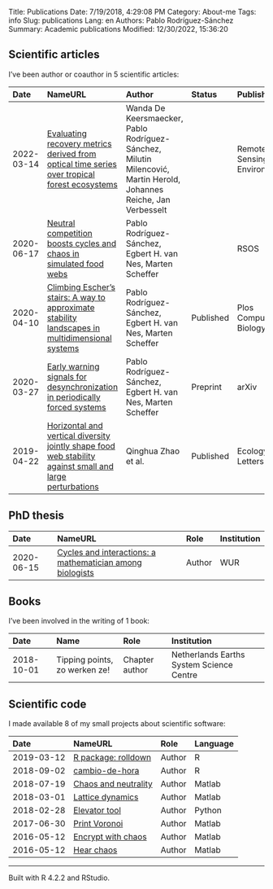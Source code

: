 Title: Publications
Date: 7/19/2018, 4:29:08 PM
Category: About-me
Tags: info
Slug: publications
Lang: en
Authors: Pablo Rodríguez-Sánchez
Summary: Academic publications
Modified: 12/30/2022, 15:36:20

## Scientific articles

I’ve been author or coauthor in 5 scientific articles:

<table>
<thead>
<tr class="header">
<th style="text-align: left;">Date</th>
<th style="text-align: left;">NameURL</th>
<th style="text-align: left;">Author</th>
<th style="text-align: left;">Status</th>
<th style="text-align: left;">Publisher</th>
</tr>
</thead>
<tbody>
<tr class="odd">
<td style="text-align: left;">2022-03-14</td>
<td style="text-align: left;"><a
href="https://doi.org/10.1016/j.rse.2022.112991">Evaluating recovery
metrics derived from optical time series over tropical forest
ecosystems</a></td>
<td style="text-align: left;">Wanda De Keersmaecker, Pablo
Rodríguez-Sánchez, Milutin Milencović, Martin Herold, Johannes Reiche,
Jan Verbesselt</td>
<td style="text-align: left;"></td>
<td style="text-align: left;">Remote Sensing of Environment</td>
</tr>
<tr class="even">
<td style="text-align: left;">2020-06-17</td>
<td style="text-align: left;"><a
href="https://royalsocietypublishing.org/doi/10.1098/rsos.191532">Neutral
competition boosts cycles and chaos in simulated food webs</a></td>
<td style="text-align: left;">Pablo Rodríguez-Sánchez, Egbert H. van
Nes, Marten Scheffer</td>
<td style="text-align: left;"></td>
<td style="text-align: left;">RSOS</td>
</tr>
<tr class="odd">
<td style="text-align: left;">2020-04-10</td>
<td style="text-align: left;"><a
href="https://journals.plos.org/ploscompbiol/article?id=10.1371/journal.pcbi.1007788">Climbing
Escher’s stairs: A way to approximate stability landscapes in
multidimensional systems</a></td>
<td style="text-align: left;">Pablo Rodríguez-Sánchez, Egbert H. van
Nes, Marten Scheffer</td>
<td style="text-align: left;">Published</td>
<td style="text-align: left;">Plos Computational Biology</td>
</tr>
<tr class="even">
<td style="text-align: left;">2020-03-27</td>
<td style="text-align: left;"><a
href="https://arxiv.org/abs/2003.11595">Early warning signals for
desynchronization in periodically forced systems</a></td>
<td style="text-align: left;">Pablo Rodríguez-Sánchez, Egbert H. van
Nes, Marten Scheffer</td>
<td style="text-align: left;">Preprint</td>
<td style="text-align: left;">arXiv</td>
</tr>
<tr class="odd">
<td style="text-align: left;">2019-04-22</td>
<td style="text-align: left;"><a
href="https://onlinelibrary.wiley.com/doi/abs/10.1111/ele.13282">Horizontal
and vertical diversity jointly shape food web stability against small
and large perturbations</a></td>
<td style="text-align: left;">Qinghua Zhao et al.</td>
<td style="text-align: left;">Published</td>
<td style="text-align: left;">Ecology Letters</td>
</tr>
</tbody>
</table>

## PhD thesis

<table>
<thead>
<tr class="header">
<th style="text-align: left;">Date</th>
<th style="text-align: left;">NameURL</th>
<th style="text-align: left;">Role</th>
<th style="text-align: left;">Institution</th>
</tr>
</thead>
<tbody>
<tr class="odd">
<td style="text-align: left;">2020-06-15</td>
<td style="text-align: left;"><a
href="https://doi.org/10.18174/520571">Cycles and interactions: a
mathematician among biologists</a></td>
<td style="text-align: left;">Author</td>
<td style="text-align: left;">WUR</td>
</tr>
</tbody>
</table>

## Books

I’ve been involved in the writing of 1 book:

<table>
<thead>
<tr class="header">
<th style="text-align: left;">Date</th>
<th style="text-align: left;">Name</th>
<th style="text-align: left;">Role</th>
<th style="text-align: left;">Institution</th>
</tr>
</thead>
<tbody>
<tr class="odd">
<td style="text-align: left;">2018-10-01</td>
<td style="text-align: left;">Tipping points, zo werken ze!</td>
<td style="text-align: left;">Chapter author</td>
<td style="text-align: left;">Netherlands Earths System Science
Centre</td>
</tr>
</tbody>
</table>

## Scientific code

I made available 8 of my small projects about scientific software:

<table>
<thead>
<tr class="header">
<th style="text-align: left;">Date</th>
<th style="text-align: left;">NameURL</th>
<th style="text-align: left;">Role</th>
<th style="text-align: left;">Language</th>
</tr>
</thead>
<tbody>
<tr class="odd">
<td style="text-align: left;">2019-03-12</td>
<td style="text-align: left;"><a
href="https://zenodo.org/record/2591551#.XIkGgChKg2w">R package:
rolldown</a></td>
<td style="text-align: left;">Author</td>
<td style="text-align: left;">R</td>
</tr>
<tr class="even">
<td style="text-align: left;">2018-09-02</td>
<td style="text-align: left;"><a
href="https://pabrod.shinyapps.io/cambio-de-hora/">cambio-de-hora</a></td>
<td style="text-align: left;">Author</td>
<td style="text-align: left;">R</td>
</tr>
<tr class="odd">
<td style="text-align: left;">2018-07-19</td>
<td style="text-align: left;"><a
href="https://zenodo.org/record/1319590#.W1X0r9IzY2w">Chaos and
neutrality</a></td>
<td style="text-align: left;">Author</td>
<td style="text-align: left;">Matlab</td>
</tr>
<tr class="even">
<td style="text-align: left;">2018-03-01</td>
<td style="text-align: left;"><a
href="https://github.com/PabRod/Lattice-Dynamics">Lattice
dynamics</a></td>
<td style="text-align: left;">Author</td>
<td style="text-align: left;">Matlab</td>
</tr>
<tr class="odd">
<td style="text-align: left;">2018-02-28</td>
<td style="text-align: left;"><a
href="https://github.com/PabRod/elevator-tool">Elevator tool</a></td>
<td style="text-align: left;">Author</td>
<td style="text-align: left;">Python</td>
</tr>
<tr class="even">
<td style="text-align: left;">2017-06-30</td>
<td style="text-align: left;"><a
href="https://github.com/PabRod/PrintVoronoi">Print Voronoi</a></td>
<td style="text-align: left;">Author</td>
<td style="text-align: left;">Matlab</td>
</tr>
<tr class="odd">
<td style="text-align: left;">2016-05-12</td>
<td style="text-align: left;"><a
href="https://gist.github.com/PabRod/bf6349734c3702cf99bf416872f5a537">Encrypt
with chaos</a></td>
<td style="text-align: left;">Author</td>
<td style="text-align: left;">Matlab</td>
</tr>
<tr class="even">
<td style="text-align: left;">2016-05-12</td>
<td style="text-align: left;"><a
href="https://gist.github.com/PabRod/bf111dbf14ad0f1419deaa29fcf08ebd">Hear
chaos</a></td>
<td style="text-align: left;">Author</td>
<td style="text-align: left;">Matlab</td>
</tr>
</tbody>
</table>

------------------------------------------------------------------------

Built with R 4.2.2 and RStudio.
